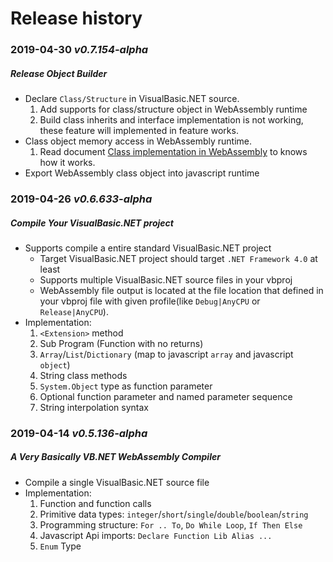 # Release history

### 2019-04-30 *v0.7.154-alpha*

##### Release Object Builder

+ Declare ``Class/Structure`` in VisualBasic.NET source.
   1. Add supports for class/structure object in WebAssembly runtime
   2. Build class inherits and interface implementation is not working, these feature will implemented in feature works.
+ Class object memory access in WebAssembly runtime.
   1. Read document [Class implementation in WebAssembly](/#class_impl) to knows how it works.
+ Export WebAssembly class object into javascript runtime

### 2019-04-26 *v0.6.633-alpha*

##### Compile Your VisualBasic.NET project

+ Supports compile a entire standard VisualBasic.NET project
   + Target VisualBasic.NET project should target ``.NET Framework 4.0`` at least
   + Supports multiple VisualBasic.NET source files in your vbproj
   + WebAssembly file output is located at the file location that defined in your vbproj file with given profile(like ``Debug|AnyCPU`` or ``Release|AnyCPU``).
+ Implementation:
   1. ``<Extension>`` method
   2. Sub Program (Function with no returns)
   3. ``Array``/``List``/``Dictionary`` (map to javascript ``array`` and javascript ``object``)
   4. String class methods
   5. ``System.Object`` type as function parameter
   6. Optional function parameter and named parameter sequence
   7. String interpolation syntax

### 2019-04-14 *v0.5.136-alpha*

##### A Very Basically VB.NET WebAssembly Compiler

+ Compile a single VisualBasic.NET source file
+ Implementation: 
   1. Function and function calls
   2. Primitive data types: ``integer``/``short``/``single``/``double``/``boolean``/``string``
   3. Programming structure: ``For .. To``, ``Do While Loop``, ``If Then Else``
   4. Javascript Api imports: ``Declare Function Lib Alias ...``
   5. ``Enum`` Type
